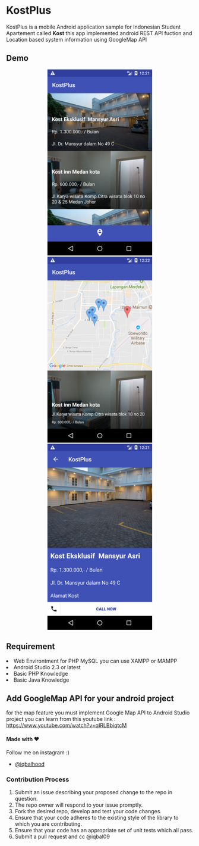 # KostPlus
KostPlus is a mobile Android application sample for Indonesian Student Apartement called **Kost** this app implemented android REST API fuction and Location based system information using GoogleMap API


## Demo

<p align="center">
  <img src="Screenshot_1514006502.png" height="500" alt="" />
  <img src="Screenshot_1514006520.png" height="500" alt="" />
  <img src="Screenshot_1514006512.png" height="500" alt="" />
</p>

## Requirement
<li>Web Environtment for PHP MySQL you can use XAMPP or MAMPP</li>
<li>Android Studio 2.3 or latest</li>
<li>Basic PHP Knowledge</li>
<li>Basic Java Knowledge</li>

## Add GoogleMap API for your android project 
for the map feature you must implement Google Map API to Android Studio project you can learn from this youtube link : 
https://www.youtube.com/watch?v=qIRLBbiqtcM


#### Made with &#9829;
Follow me on instagram :)
- [@iqbalhood](https://instagram.com/iqbalhood)

### Contribution Process

1. Submit an issue describing your proposed change to the repo in question.
1. The repo owner will respond to your issue promptly.
1. Fork the desired repo, develop and test your code changes.
1. Ensure that your code adheres to the existing style of the library to which
   you are contributing.
1. Ensure that your code has an appropriate set of unit tests which all pass.
1. Submit a pull request and cc @iqbal09
